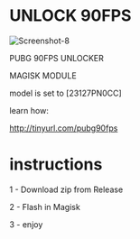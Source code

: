 # UNLOCK 90FPS
![Screenshot-8](https://github.com/catsmoker/PUBG-90FPS/assets/119059457/0352f3c7-1da3-44ea-8afc-7a76c1438895)

PUBG 90FPS UNLOCKER 

MAGISK MODULE

model is set to [23127PN0CC]

learn how:

http://tinyurl.com/pubg90fps

# instructions

1 - Download zip from Release

2 - Flash in Magisk

3 - enjoy

